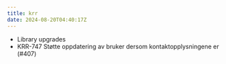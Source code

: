 ```yaml
---
title: krr
date: 2024-08-20T04:40:17Z
---
```

- Library upgrades
- KRR-747 Støtte oppdatering av bruker dersom kontaktopplysningene er (#407)

